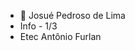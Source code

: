 - 👋 Josué Pedroso de Lima
- Info - 1/3
- Etec Antônio Furlan

<!---
dev1jsplima/dev1jsplima is a ✨ special ✨ repository because its `README.md` (this file) appears on your GitHub profile.
You can click the Preview link to take a look at your changes.
--->
